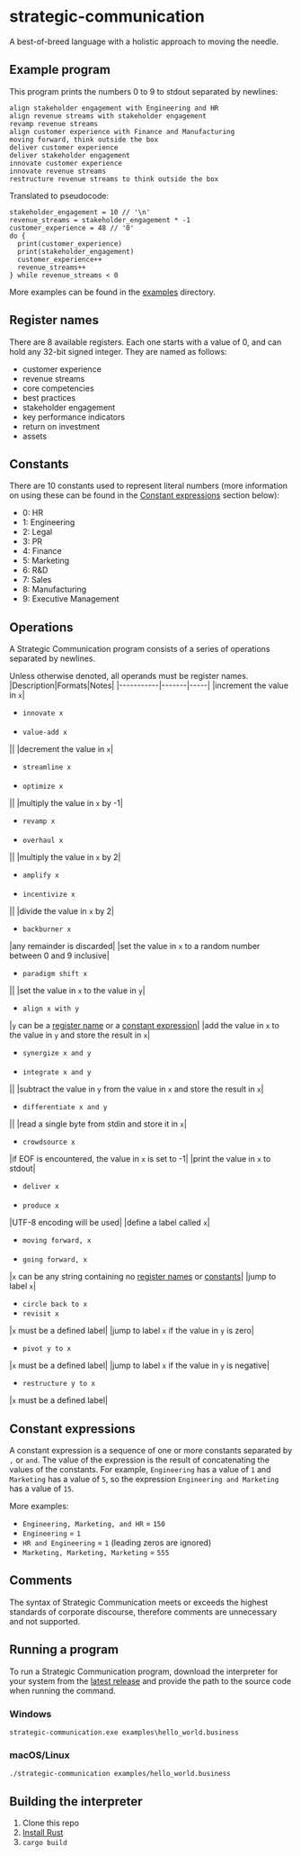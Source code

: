 # strategic-communication
A best-of-breed language with a holistic approach to moving the needle.

## Example program
This program prints the numbers 0 to 9 to stdout separated by newlines:
```
align stakeholder engagement with Engineering and HR
align revenue streams with stakeholder engagement
revamp revenue streams
align customer experience with Finance and Manufacturing
moving forward, think outside the box
deliver customer experience
deliver stakeholder engagement
innovate customer experience
innovate revenue streams
restructure revenue streams to think outside the box
```
Translated to pseudocode:
```
stakeholder_engagement = 10 // '\n'
revenue_streams = stakeholder_engagement * -1
customer_experience = 48 // '0'
do {
  print(customer_experience)
  print(stakeholder_engagement)
  customer_experience++
  revenue_streams++
} while revenue_streams < 0
```
More examples can be found in the [examples](examples) directory.

## Register names
There are 8 available registers. Each one starts with a value of 0, and can hold any 32-bit signed integer. They are named as follows:
* customer experience
* revenue streams
* core competencies
* best practices
* stakeholder engagement
* key performance indicators
* return on investment
* assets

## Constants
There are 10 constants used to represent literal numbers (more information on using these can be found in the [Constant expressions](#constant-expressions) section below):
* 0: HR
* 1: Engineering
* 2: Legal
* 3: PR
* 4: Finance
* 5: Marketing
* 6: R&D
* 7: Sales
* 8: Manufacturing
* 9: Executive Management

## Operations
A Strategic Communication program consists of a series of operations separated by newlines.

Unless otherwise denoted, all operands must be register names.
|Description|Formats|Notes|
|-----------|-------|-----|
|increment the value in `x`|<ul><li>`innovate x`</li><br><li>`value-add x`</li></ul>||
|decrement the value in `x`|<ul><li>`streamline x`</li><br><li>`optimize x`</li></ul>||
|multiply the value in `x` by -1|<ul><li>`revamp x`</li><br><li>`overhaul x`</li></ul>||
|multiply the value in `x` by 2|<ul><li>`amplify x`</li><br><li>`incentivize x`</li></ul>||
|divide the value in `x` by 2|<ul><li>`backburner x`</li></ul>|any remainder is discarded|
|set the value in `x` to a random number between 0 and 9 inclusive|<ul><li>`paradigm shift x`</li></ul>||
|set the value in `x` to the value in `y`|<ul><li>`align x with y`</li></ul>|`y` can be a [register name](#register-names) or a [constant expression](#constant-expressions)|
|add the value in `x` to the value in `y` and store the result in `x`|<ul><li>`synergize x and y`</li><br><li>`integrate x and y`</li></ul>||
|subtract the value in `y` from the value in `x` and store the result in `x`|<ul><li>`differentiate x and y`</li></ul>||
|read a single byte from stdin and store it in `x`|<ul><li>`crowdsource x`</li></ul>|if EOF is encountered, the value in `x` is set to -1|
|print the value in `x` to stdout|<ul><li>`deliver x`</li><br><li>`produce x`</li></ul>|UTF-8 encoding will be used|
|define a label called `x`|<ul><li>`moving forward, x`</li><br><li>`going forward, x`</li></ul>|`x` can be any string containing no [register names](#register-names) or [constants](#constants)|
|jump to label `x`|<ul><li>`circle back to x`</li><li>`revisit x`</li></ul>|`x` must be a defined label|
|jump to label `x` if the value in `y` is zero|<ul><li>`pivot y to x`</li></ul>|`x` must be a defined label|
|jump to label `x` if the value in `y` is negative|<ul><li>`restructure y to x`</li></ul>|`x` must be a defined label|

## Constant expressions
A constant expression is a sequence of one or more constants separated by `,` or `and`. The value of the expression is the result of concatenating the values of the constants. For example, `Engineering` has a value of `1` and `Marketing` has a value of `5`, so the expression `Engineering and Marketing` has a value of `15`.

More examples:
* `Engineering, Marketing, and HR` = `150`
* `Engineering` = `1`
* `HR and Engineering` = `1` (leading zeros are ignored)
* `Marketing, Marketing, Marketing` = `555`

## Comments
The syntax of Strategic Communication meets or exceeds the highest standards of corporate discourse, therefore comments are unnecessary and not supported.

## Running a program
To run a Strategic Communication program, download the interpreter for your system from the [latest release](https://github.com/rotoclone/strategic-communication/releases) and provide the path to the source code when running the command.

### Windows
```
strategic-communication.exe examples\hello_world.business
```

### macOS/Linux
```
./strategic-communication examples/hello_world.business
```

## Building the interpreter
1. Clone this repo
2. [Install Rust](https://www.rust-lang.org/tools/install)
3. `cargo build`
